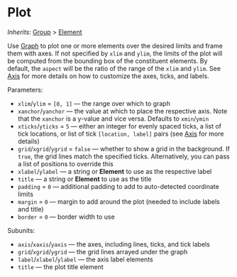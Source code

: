# Plot

*Inherits*: [Group](/docs/Group) > [Element](/docs/Element)

Use [Graph](/docs/Graph) to plot one or more elements over the desired limits and frame them with axes. If not specified by `xlim` and `ylim`, the limits of the plot will be computed from the bounding box of the constituent elements. By default, the `aspect` will be the ratio of the range of the `xlim` and `ylim`. See [Axis](/docs/Axis) for more details on how to customize the axes, ticks, and labels.

Parameters:
- `xlim`/`ylim` = `[0, 1]` — the range over which to graph
- `xanchor`/`yanchor` — the value at which to place the respective axis. Note that the `xanchor` is a y-value and vice versa. Defaults to `xmin`/`ymin`
- `xticks`/`yticks` = `5` — either an integer for evenly spaced ticks, a list of tick locations, or list of tick `[location, label]` pairs (see [Axis](/docs/Axis) for more details)
- `grid`/`xgrid`/`ygrid` = `false` — whether to show a grid in the background. If `true`, the grid lines match the specified ticks. Alternatively, you can pass a list of positions to override this
- `xlabel`/`ylabel` — a string or **Element** to use as the respective label
- `title` — a string or **Element** to use as the title
- `padding` = `0` ­— additional padding to add to auto-detected coordinate limits
- `margin` = `0` — margin to add around the plot (needed to include labels and title)
- `border` = `0` — border width to use

Subunits:
- `axis`/`xaxis`/`yaxis` — the axes, including lines, ticks, and tick labels
- `grid`/`xgrid`/`ygrid` — the grid lines arrayed under the graph
- `label`/`xlabel`/`ylabel` — the axis label elements
- `title` — the plot title element
